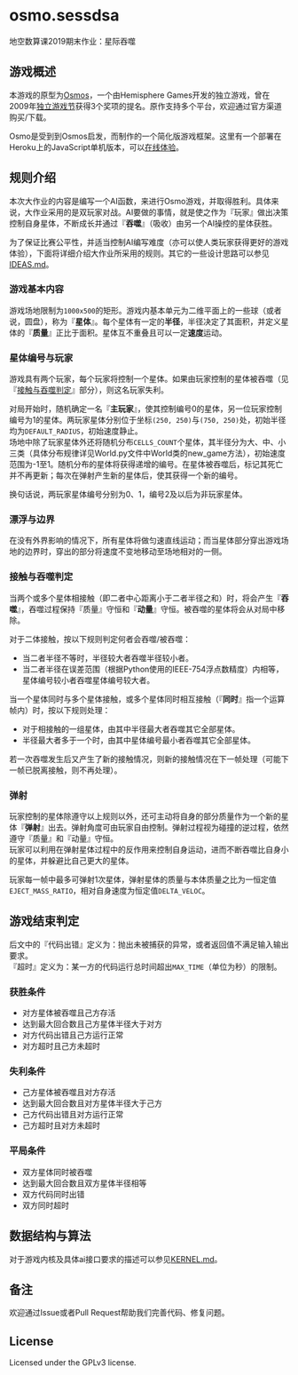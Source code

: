 # osmo.sessdsa

地空数算课2019期末作业：星际吞噬

## 游戏概述

本游戏的原型为[Osmos](https://www.osmos-game.com/)，一个由Hemisphere Games开发的独立游戏，曾在2009年[独立游戏节](https://zh.wikipedia.org/独立游戏节)获得3个奖项的提名。原作支持多个平台，欢迎通过官方渠道购买/下载。

Osmo是受到到Osmos启发，而制作的一个简化版游戏框架。这里有一个部署在Heroku上的JavaScript单机版本，可以[在线体验](https://osmoss.herokuapp.com/)。

## 规则介绍

本次大作业的内容是编写一个AI函数，来进行Osmo游戏，并取得胜利。具体来说，大作业采用的是双玩家对战。AI要做的事情，就是使之作为『玩家』做出决策控制自身星体，不断成长并通过『**吞噬**』（吸收）由另一个AI操控的星体获胜。

为了保证比赛公平性，并适当控制AI编写难度（亦可以使人类玩家获得更好的游戏体验），下面将详细介绍大作业所采用的规则。其它的一些设计思路可以参见[IDEAS.md](IDEAS.md)。

### 游戏基本内容

游戏场地限制为`1000x500`的矩形。游戏内基本单元为二维平面上的一些球（或者说，圆盘），称为『**星体**』。每个星体有一定的**半径**，半径决定了其面积，并定义星体的『**质量**』正比于面积。星体互不重叠且可以一定**速度**运动。

### 星体编号与玩家

游戏具有两个玩家，每个玩家将控制一个星体。如果由玩家控制的星体被吞噬（见『[接触与吞噬判定](#接触与吞噬判定)』部分），则这名玩家失利。

对局开始时，随机确定一名『**主玩家**』，使其控制编号0的星体，另一位玩家控制编号为1的星体。两玩家星体分别位于坐标`(250, 250)`与`(750, 250)`处，初始半径均为`DEFAULT_RADIUS`，初始速度静止。  
场地中除了玩家星体外还将随机分布`CELLS_COUNT`个星体，其半径分为大、中、小三类（具体分布规律详见World.py文件中World类的new_game方法），初始速度范围为-1至1。随机分布的星体将获得递增的编号。在星体被吞噬后，标记其死亡并不再更新；每次在弹射产生新的星体后，使其获得一个新的编号。

换句话说，两玩家星体编号分别为0、1，编号2及以后为非玩家星体。

### 漂浮与边界

在没有外界影响的情况下，所有星体将做匀速直线运动；而当星体部分穿出游戏场地的边界时，穿出的部分将速度不变地移动至场地相对的一侧。

### 接触与吞噬判定

当两个或多个星体相接触（即二者中心距离小于二者半径之和）时，将会产生『**吞噬**』，吞噬过程保持『质量』守恒和『**动量**』守恒。被吞噬的星体将会从对局中移除。  

对于二体接触，按以下规则判定何者会吞噬/被吞噬：
- 当二者半径不等时，半径较大者吞噬半径较小者。
- 当二者半径在误差范围（根据Python使用的IEEE-754浮点数精度）内相等，星体编号较小者吞噬星体编号较大者。

当一个星体同时与多个星体接触，或多个星体同时相互接触（『**同时**』指一个运算帧内）时，按以下规则处理：
- 对于相接触的一组星体，由其中半径最大者吞噬其它全部星体。
- 半径最大者多于一个时，由其中星体编号最小者吞噬其它全部星体。

若一次吞噬发生后又产生了新的接触情况，则新的接触情况在下一帧处理（可能下一帧已脱离接触，则不再处理）。

### 弹射

玩家控制的星体除遵守以上规则以外，还可主动将自身的部分质量作为一个新的星体『**弹射**』出去。弹射角度可由玩家自由控制。弹射过程视为碰撞的逆过程，依然遵守『质量』和『动量』守恒。  
玩家可以利用在弹射星体过程中的反作用来控制自身运动，进而不断吞噬比自身小的星体，并躲避比自己更大的星体。

玩家每一帧中最多可弹射1次星体，弹射星体的质量与本体质量之比为一恒定值`EJECT_MASS_RATIO`，相对自身速度为恒定值`DELTA_VELOC`。

## 游戏结束判定

后文中的『代码出错』定义为：抛出未被捕获的异常，或者返回值不满足输入输出要求。  
『超时』定义为：某一方的代码运行总时间超出`MAX_TIME`（单位为秒）的限制。

### 获胜条件

- 对方星体被吞噬且己方存活
- 达到最大回合数且己方星体半径大于对方
- 对方代码出错且己方运行正常
- 对方超时且己方未超时

### 失利条件

- 己方星体被吞噬且对方存活
- 达到最大回合数且对方星体半径大于己方
- 己方代码出错且对方运行正常
- 己方超时且对方未超时

### 平局条件

- 双方星体同时被吞噬
- 达到最大回合数且双方星体半径相等
- 双方代码同时出错
- 双方同时超时

## 数据结构与算法

对于游戏内核及具体ai接口要求的描述可以参见[KERNEL.md](KERNEL.md)。

## 备注

欢迎通过Issue或者Pull Request帮助我们完善代码、修复问题。

## License

Licensed under the GPLv3 license.
